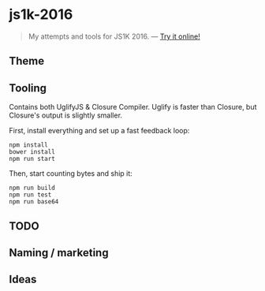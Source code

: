 js1k-2016
=========

>My attempts and tools for JS1K 2016. — [Try it online!](https://rawgit.com/thibaudcolas/js1k-2016/master/src/todo.html)

## Theme

## Tooling

Contains both UglifyJS & Closure Compiler. Uglify is faster than Closure, but Closure's output is slightly smaller.

First, install everything and set up a fast feedback loop:

```
npm install
bower install
npm run start
```

Then, start counting bytes and ship it:

```
npm run build
npm run test
npm run base64
```

## TODO

## Naming / marketing

## Ideas
